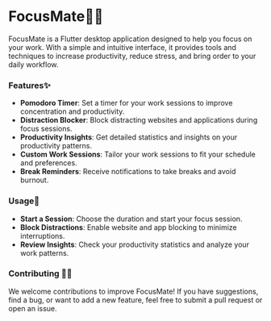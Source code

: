 # FocusMate🧘‍♂️

FocusMate is a Flutter desktop application designed to help you focus on your work. With a simple and intuitive interface, it provides tools and techniques to increase productivity, reduce stress, and bring order to your daily workflow.

### Features✨

* **Pomodoro Timer**: Set a timer for your work sessions to improve concentration and productivity.
* **Distraction Blocker**: Block distracting websites and applications during focus sessions.
* **Productivity Insights**: Get detailed statistics and insights on your productivity patterns.
* **Custom Work Sessions**: Tailor your work sessions to fit your schedule and preferences.
* **Break Reminders**: Receive notifications to take breaks and avoid burnout.

### Usage📖

* **Start a Session**: Choose the duration and start your focus session.
* **Block Distractions**: Enable website and app blocking to minimize interruptions.
* **Review Insights**: Check your productivity statistics and analyze your work patterns.

### Contributing 👨‍💻

We welcome contributions to improve FocusMate! If you have suggestions, find a bug, or want to add a new feature, feel free to submit a pull request or open an issue.